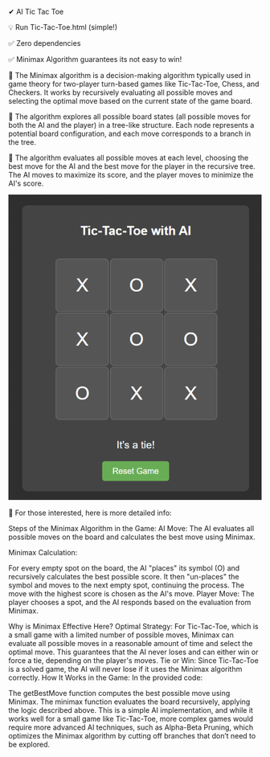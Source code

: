  ✔ AI Tic Tac Toe

💡 Run Tic-Tac-Toe.html (simple!)

✅ Zero dependencies

✅ Minimax Algorithm guarantees its not easy to win!

🥁 The Minimax algorithm is a decision-making algorithm typically used in game theory for two-player turn-based games like Tic-Tac-Toe, Chess, and Checkers. It works by recursively evaluating all possible moves and selecting the optimal move based on the current state of the game board.

🎷 The algorithm explores all possible board states (all possible moves for both the AI and the player) in a tree-like structure. Each node represents a potential board configuration, and each move corresponds to a branch in the tree.

🎸 The algorithm evaluates all possible moves at each level, choosing the best move for the AI and the best move for the player in the recursive tree. The AI moves to maximize its score, and the player moves to minimize the AI's score.

<p align="center"><img src="https://github.com/OpenSourceTreasure/ai-tic-tac-toe/blob/main/tic-tac-toe.png"></p>


💬 For those interested, here is more detailed info:

Steps of the Minimax Algorithm in the Game:
AI Move: The AI evaluates all possible moves on the board and calculates the best move using Minimax.

Minimax Calculation:

For every empty spot on the board, the AI "places" its symbol (O) and recursively calculates the best possible score.
It then "un-places" the symbol and moves to the next empty spot, continuing the process.
The move with the highest score is chosen as the AI's move.
Player Move: The player chooses a spot, and the AI responds based on the evaluation from Minimax.

Why is Minimax Effective Here?
Optimal Strategy: For Tic-Tac-Toe, which is a small game with a limited number of possible moves, Minimax can evaluate all possible moves in a reasonable amount of time and select the optimal move. This guarantees that the AI never loses and can either win or force a tie, depending on the player's moves.
Tie or Win: Since Tic-Tac-Toe is a solved game, the AI will never lose if it uses the Minimax algorithm correctly.
How It Works in the Game:
In the provided code:

The getBestMove function computes the best possible move using Minimax.
The minimax function evaluates the board recursively, applying the logic described above.
This is a simple AI implementation, and while it works well for a small game like Tic-Tac-Toe, more complex games would require more advanced AI techniques, such as Alpha-Beta Pruning, which optimizes the Minimax algorithm by cutting off branches that don’t need to be explored.
